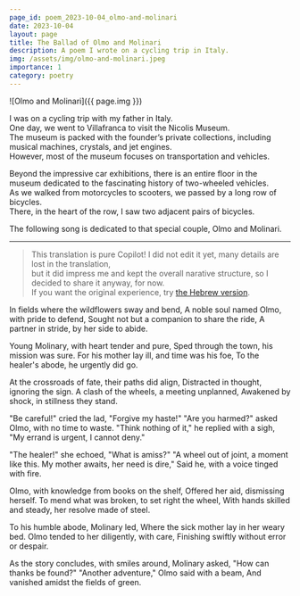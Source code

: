 ```yaml
---
page_id: poem_2023-10-04_olmo-and-molinari
date: 2023-10-04
layout: page
title: The Ballad of Olmo and Molinari
description: A poem I wrote on a cycling trip in Italy.
img: /assets/img/olmo-and-molinari.jpeg
importance: 1
category: poetry
---
```


![Olmo and Molinari]({{ page.img }})

I was on a cycling trip with my father in Italy.  
One day, we went to Villafranca to visit the Nicolis Museum.  
The museum is packed with the founder’s private collections, including musical machines, crystals, and jet engines.  
However, most of the museum focuses on transportation and vehicles.

Beyond the impressive car exhibitions, there is an entire floor in the museum dedicated to the fascinating history of two-wheeled vehicles.  
As we walked from motorcycles to scooters, we passed by a long row of bicycles.  
There, in the heart of the row, I saw two adjacent pairs of bicycles.

The following song is dedicated to that special couple, Olmo and Molinari.

---

> This translation is pure Copilot! I did not edit it yet, many details are lost in the translation,  
> but it did impress me and kept the overall narative structure, so I decided to share it anyway, for now.  
> If you want the original experience, try [the Hebrew version]({{site.baseurl}}/he-il{{page.url}}).

In fields where the wildflowers sway and bend,
A noble soul named Olmo, with pride to defend,
Sought not but a companion to share the ride,
A partner in stride, by her side to abide.

Young Molinary, with heart tender and pure,
Sped through the town, his mission was sure.
For his mother lay ill, and time was his foe,
To the healer's abode, he urgently did go.

At the crossroads of fate, their paths did align,
Distracted in thought, ignoring the sign.
A clash of the wheels, a meeting unplanned,
Awakened by shock, in stillness they stand.

"Be careful!" cried the lad, "Forgive my haste!"
"Are you harmed?" asked Olmo, with no time to waste.
"Think nothing of it," he replied with a sigh,
"My errand is urgent, I cannot deny."

"The healer!" she echoed, "What is amiss?"
"A wheel out of joint, a moment like this.
My mother awaits, her need is dire,"
Said he, with a voice tinged with fire.

Olmo, with knowledge from books on the shelf,
Offered her aid, dismissing herself.
To mend what was broken, to set right the wheel,
With hands skilled and steady, her resolve made of steel.

To his humble abode, Molinary led,
Where the sick mother lay in her weary bed.
Olmo tended to her diligently, with care,
Finishing swiftly without error or despair.

As the story concludes, with smiles around,
Molinary asked, "How can thanks be found?"
"Another adventure," Olmo said with a beam,
And vanished amidst the fields of green.
